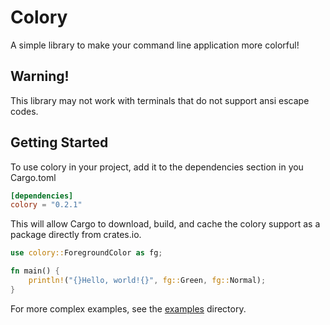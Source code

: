 # Colory
A simple library to make your command line application more colorful!


## Warning!
This library may not work with terminals that do not support ansi escape codes.

## Getting Started
To use colory in your project, add it to the dependencies section in you Cargo.toml

```toml
[dependencies]
colory = "0.2.1"
```
This will allow Cargo to download, build, and cache the colory support as a package directly from crates.io.

```rust
use colory::ForegroundColor as fg;

fn main() {
    println!("{}Hello, world!{}", fg::Green, fg::Normal);
}
```
For more complex examples, see the [examples](https://github.com/CoolDeveloper101/colory/tree/master/examples) directory.
